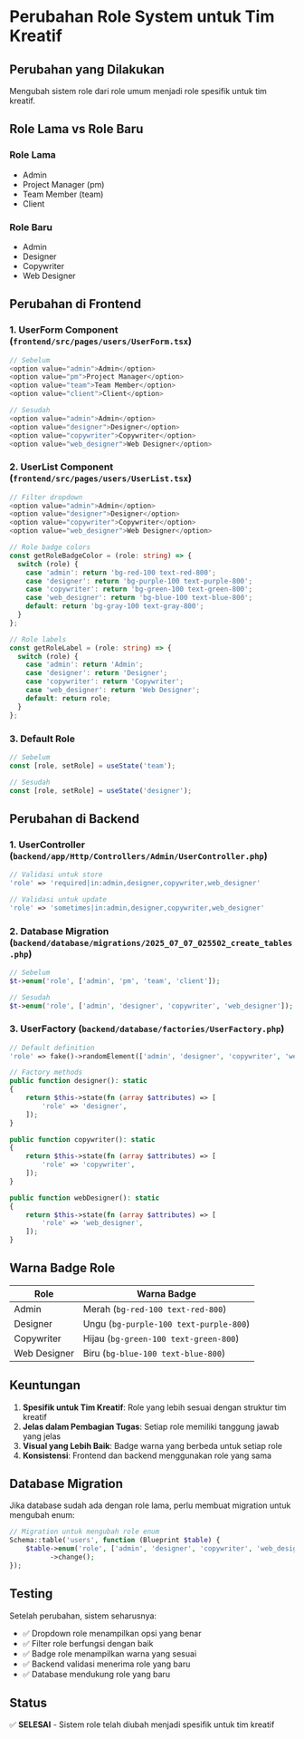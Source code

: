 # Perubahan Role System untuk Tim Kreatif

## Perubahan yang Dilakukan
Mengubah sistem role dari role umum menjadi role spesifik untuk tim kreatif.

## Role Lama vs Role Baru

### Role Lama
- Admin
- Project Manager (pm)
- Team Member (team)
- Client

### Role Baru
- Admin
- Designer
- Copywriter
- Web Designer

## Perubahan di Frontend

### 1. UserForm Component (`frontend/src/pages/users/UserForm.tsx`)
```typescript
// Sebelum
<option value="admin">Admin</option>
<option value="pm">Project Manager</option>
<option value="team">Team Member</option>
<option value="client">Client</option>

// Sesudah
<option value="admin">Admin</option>
<option value="designer">Designer</option>
<option value="copywriter">Copywriter</option>
<option value="web_designer">Web Designer</option>
```

### 2. UserList Component (`frontend/src/pages/users/UserList.tsx`)
```typescript
// Filter dropdown
<option value="admin">Admin</option>
<option value="designer">Designer</option>
<option value="copywriter">Copywriter</option>
<option value="web_designer">Web Designer</option>

// Role badge colors
const getRoleBadgeColor = (role: string) => {
  switch (role) {
    case 'admin': return 'bg-red-100 text-red-800';
    case 'designer': return 'bg-purple-100 text-purple-800';
    case 'copywriter': return 'bg-green-100 text-green-800';
    case 'web_designer': return 'bg-blue-100 text-blue-800';
    default: return 'bg-gray-100 text-gray-800';
  }
};

// Role labels
const getRoleLabel = (role: string) => {
  switch (role) {
    case 'admin': return 'Admin';
    case 'designer': return 'Designer';
    case 'copywriter': return 'Copywriter';
    case 'web_designer': return 'Web Designer';
    default: return role;
  }
};
```

### 3. Default Role
```typescript
// Sebelum
const [role, setRole] = useState('team');

// Sesudah
const [role, setRole] = useState('designer');
```

## Perubahan di Backend

### 1. UserController (`backend/app/Http/Controllers/Admin/UserController.php`)
```php
// Validasi untuk store
'role' => 'required|in:admin,designer,copywriter,web_designer'

// Validasi untuk update
'role' => 'sometimes|in:admin,designer,copywriter,web_designer'
```

### 2. Database Migration (`backend/database/migrations/2025_07_07_025502_create_tables.php`)
```php
// Sebelum
$t->enum('role', ['admin', 'pm', 'team', 'client']);

// Sesudah
$t->enum('role', ['admin', 'designer', 'copywriter', 'web_designer']);
```

### 3. UserFactory (`backend/database/factories/UserFactory.php`)
```php
// Default definition
'role' => fake()->randomElement(['admin', 'designer', 'copywriter', 'web_designer'])

// Factory methods
public function designer(): static
{
    return $this->state(fn (array $attributes) => [
        'role' => 'designer',
    ]);
}

public function copywriter(): static
{
    return $this->state(fn (array $attributes) => [
        'role' => 'copywriter',
    ]);
}

public function webDesigner(): static
{
    return $this->state(fn (array $attributes) => [
        'role' => 'web_designer',
    ]);
}
```

## Warna Badge Role

| Role | Warna Badge |
|------|-------------|
| Admin | Merah (`bg-red-100 text-red-800`) |
| Designer | Ungu (`bg-purple-100 text-purple-800`) |
| Copywriter | Hijau (`bg-green-100 text-green-800`) |
| Web Designer | Biru (`bg-blue-100 text-blue-800`) |

## Keuntungan

1. **Spesifik untuk Tim Kreatif**: Role yang lebih sesuai dengan struktur tim kreatif
2. **Jelas dalam Pembagian Tugas**: Setiap role memiliki tanggung jawab yang jelas
3. **Visual yang Lebih Baik**: Badge warna yang berbeda untuk setiap role
4. **Konsistensi**: Frontend dan backend menggunakan role yang sama

## Database Migration

Jika database sudah ada dengan role lama, perlu membuat migration untuk mengubah enum:

```php
// Migration untuk mengubah role enum
Schema::table('users', function (Blueprint $table) {
    $table->enum('role', ['admin', 'designer', 'copywriter', 'web_designer'])
          ->change();
});
```

## Testing

Setelah perubahan, sistem seharusnya:
- ✅ Dropdown role menampilkan opsi yang benar
- ✅ Filter role berfungsi dengan baik
- ✅ Badge role menampilkan warna yang sesuai
- ✅ Backend validasi menerima role yang baru
- ✅ Database mendukung role yang baru

## Status
✅ **SELESAI** - Sistem role telah diubah menjadi spesifik untuk tim kreatif
